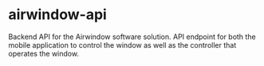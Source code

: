# airwindow-api
Backend API for the Airwindow software solution. API endpoint for both the mobile application to control the window as well as the controller that operates the window.
